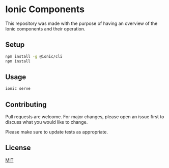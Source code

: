 # Ionic Components

This repository was made with the purpose of having an overview of the Ionic components and their operation.

## Setup

```bash
npm install -g @ionic/cli
npm install
```

## Usage

```bash
ionic serve
```

## Contributing
Pull requests are welcome. For major changes, please open an issue first to discuss what you would like to change.

Please make sure to update tests as appropriate.

## License
[MIT](https://choosealicense.com/licenses/mit/)
